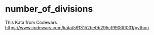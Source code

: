# number_of_divisions
This Kata from Codewars https://www.codewars.com/kata/5913152be0b295cf99000001/python
